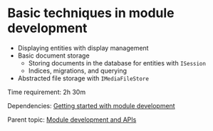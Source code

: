 # Basic techniques in module development

- Displaying entities with display management
- Basic document storage
  - Storing documents in the database for entities with `ISession`
  - Indices, migrations, and querying
- Abstracted file storage with `IMediaFileStore`

Time requirement: 2h 30m

Dependencies: [Getting started with module development](GettingStartedWithModuleDevelopment)

Parent topic: [Module development and APIs](./)
